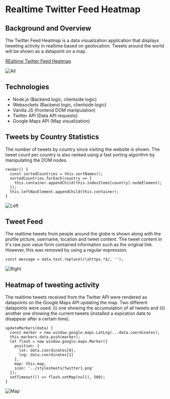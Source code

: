 # Realtime Twitter Feed Heatmap

## Background and Overview
The Twitter Feed Heatmap is a data visualization application that displays tweeting activity in realtime based on geolocation. Tweets around the world will be shown as a datapoint on a map.

[REaltime Twitter Feed Heatmap](https://realtime-twitter-feed-heatmap.herokuapp.com/)

![All](./wiki/all.png)

## Technologies
* Node.js (Backend logic, clientside logic)
* Websockets (Backend logic, clientside logic)
* Vanilla JS (frontend DOM manipulation)
* Twitter API (Data API requests)
* Google Maps API (Map visualization)

## Tweets by Country Statistics
The number of tweets by country since visiting the website is shown. The tweet count per country is also ranked using a fast sorting algorithm by manipulating the DOM nodes.
```
render() {
  const sortedCountries = this.sortNames();
  sortedCountries.forEach(country => {
    this.container.appendChild(this.indexItems[country].nodeElement);
  });
  this.leftNavElement.appendChild(this.container);
}
```
![Left](./wiki/left.png)

## Tweet Feed
The realtime tweets from people around the globe is shown along with the profile picture, username, location and tweet content. The tweet content in it's raw json value form contained information such as the original link. However, this was removed by using a regular expression.
```
const message = data.text.replace(/\shttps.*$/, '');
```
![Right](./wiki/right.png)

## Heatmap of tweeting activity
The realtime tweets received from the Twitter API were rendered as datapoints on the Google Maps API updating the map. Two different datapoints were used: (i) one showing the accumulation of all tweets and (ii) another one showing the current tweets (installed a expiration date to disappear after a certain time).
```
updateMarkers(data) {
  const marker = new window.google.maps.LatLng(...data.coordinates);
  this.markers.data.push(marker);
  let flash = new window.google.maps.Marker({
    position: {
      lat: data.coordinates[0],
      lng: data.coordinates[1]
    },
    map: this.map,
    icon: '../stylesheets/twitter1.png'
  });
  setTimeout(() => flash.setMap(null), 500);
}
```
![Map](./wiki/map.png)
